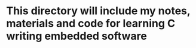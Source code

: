 # This directory will include my notes, materials and code for learning C writing embedded software
